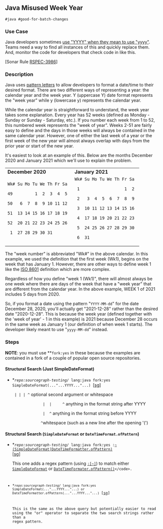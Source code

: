 ## Java Misused Week Year


```
#java #good-for-batch-changes
```



### Use Case

Java developers sometimes [use "YYYY" when they mean to use "yyyy"](https://errorprone.info/bugpattern/MisusedWeekYear).  Teams need a way to find all instances of this and quickly replace them.  And, monitor the code for developers that check code in like this.

[Sonar Rule [RSPEC-3986](https://rules.sonarsource.com/java/RSPEC-3986)]


### Description

Java uses [pattern letters](https://docs.oracle.com/en/java/javase/11/docs/api/java.base/java/text/SimpleDateFormat.html) to allow developers to format a date/time to their desired format.  There are two different ways of representing a year: the calendar year and the week year.  Y (uppercase Y) date format represents the "week year" while y (lowercase y) represents the calendar year.  

While the calendar year is straightforward to understand, the week year takes some explanation.  Every year has 52 weeks (defined as Monday - Sunday or Sunday - Saturday, etc.).  If you number each week from 1 to 52, this numbered week represents the "week of year".  Weeks 2-51 are fairly easy to define and the days in those weeks will always be contained in the same calendar year.   However, one of either the last week of a year or the first week of the new year will almost always overlap with days from the prior year or start of the new year.  

It's easiest to look at an example of this.  Below are the months December 2020 and January 2021 which we'll use to explain the problem.  


<table>
  <tr>
   <td><strong>December 2020</strong>
   </td>
   <td><strong>January 2021</strong>
   </td>
  </tr>
  <tr>
   <td><code>Wk# Su Mo Tu We Th Fr Sa </code>
<p>
<code>49         1  2  3  4  5 </code>
<p>
<code>50   6  7  8  9 10 11 12 </code>
<p>
<code>51  13 14 15 16 17 18 19 </code>
<p>
<code>52  20 21 22 23 24 25 26 </code>
<p>
<code> 1  27 28 29 30 31 </code>
   </td>
   <td><code>Wk# Su Mo Tu We Th Fr Sa </code>
<p>
<code> 1                  1  2 </code>
<p>
<code> 2   3  4  5  6  7  8  9 </code>
<p>
<code> 3  10 11 12 13 14 15 16 </code>
<p>
<code> 4  17 18 19 20 21 22 23 </code>
<p>
<code> 5  24 25 26 27 28 29 30 </code>
<p>
<code> 6  31 </code>
   </td>
  </tr>
</table>


The "week number" is abbreviated "Wk#" in the above calendar.  In this example, we used the definition that the first week (Wk1), begins on the week that has January 1.  However, there are other ways to define week 1 like the [ISO 8601](https://en.wikipedia.org/wiki/ISO_8601#Week_dates) definition which are more complex.  

Regardless of how you define "week 1 (Wk1)", there will almost always be one week where there are days of the week that have a "week year" that are different from the calendar year.  In the above example, WEEK 1 of 2021 includes 5 days from 2020.

So, if you format a date using the pattern "`YYYY-MM-dd`" for the date December 28, 2020, you'll actually get "2021-12-28" rather than the desired date "2020-12-28".  This is because the week year (defined together with the 'week of year' - 1 in this example) is 2021 because December 28 occurs in the same week as January 1 (our definition of when week 1 starts).  The developer likely meant to use "`yyyy-MM-dd`" instead.


### Steps

**NOTE**: you must use **<code>fork:yes</code></strong> in these because the examples are contained in a fork of a couple of popular open source repositories.


#### Structural Search (Just SimpleDateFormat)



* **<code>repo:sourcegraph-testing/* lang:java fork:yes SimpleDateFormat(..."...YYYY..."...) </code></strong>[[sg](https://demo.sourcegraph.com/search?q=repo:sourcegraph-testing/*+lang:java+fork:yes+SimpleDateFormat%28...%22...YYYY...%22...%29&patternType=structural)]

    <code>              |  |     |  ^</code> optional second argument or whitespace


    `              |  |     ^` anything in the format string after YYYY


    `              |  ^` anything in the format string before YYYY


    `              ^ `whitespace (such as a new line after the opening '(')



#### Structural Search (`SimpleDateFormat` or `DateTimeFormat.ofPattern`)



* **<code>repo:sourcegraph-testing/* lang:java fork:yes :[~(SimpleDateFormat|DateTimeFormatter.ofPattern)](..."...YYYY..."...) </code></strong>[[sg](https://demo.sourcegraph.com/search?q=repo:sourcegraph-testing/*+lang:java+fork:yes+:%5B%7E%28SimpleDateFormat%7CDateTimeFormatter.ofPattern%29%5D%28...%22...YYYY...%22...%29+count:1000&patternType=structural)]

    This one adds a regex pattern (using <code>[:[~]](https://docs.sourcegraph.com/@v3.24.1/code_search/reference/structural#syntax-reference)</code>) to match either <code>[SimpleDateFormat](https://docs.oracle.com/en/java/javase/11/docs/api/java.base/java/text/SimpleDateFormat.html)</code> or <code>[DateTimeFormater.ofPattern()](https://docs.oracle.com/en/java/javase/11/docs/api/java.base/java/time/format/DateTimeFormatter.html#ofPattern(java.lang.String))</code>.

* **<code>repo:sourcegraph-testing/* lang:java fork:yes SimpleDateFormat(..."...YYYY..."...) or DateTimeFormatter.ofPattern(..."...YYYY..."...) </code></strong>[[sg](https://demo.sourcegraph.com/search?q=repo:sourcegraph-testing/*+lang:java+fork:yes+SimpleDateFormat%28...%22...YYYY...%22...%29+or+DateTimeFormatter.ofPattern%28...%22...YYYY...%22...%29&patternType=structural)]

    This is the same as the above query but potentially easier to read using the "or" operator to separate the two search strings rather than a regex pattern.
